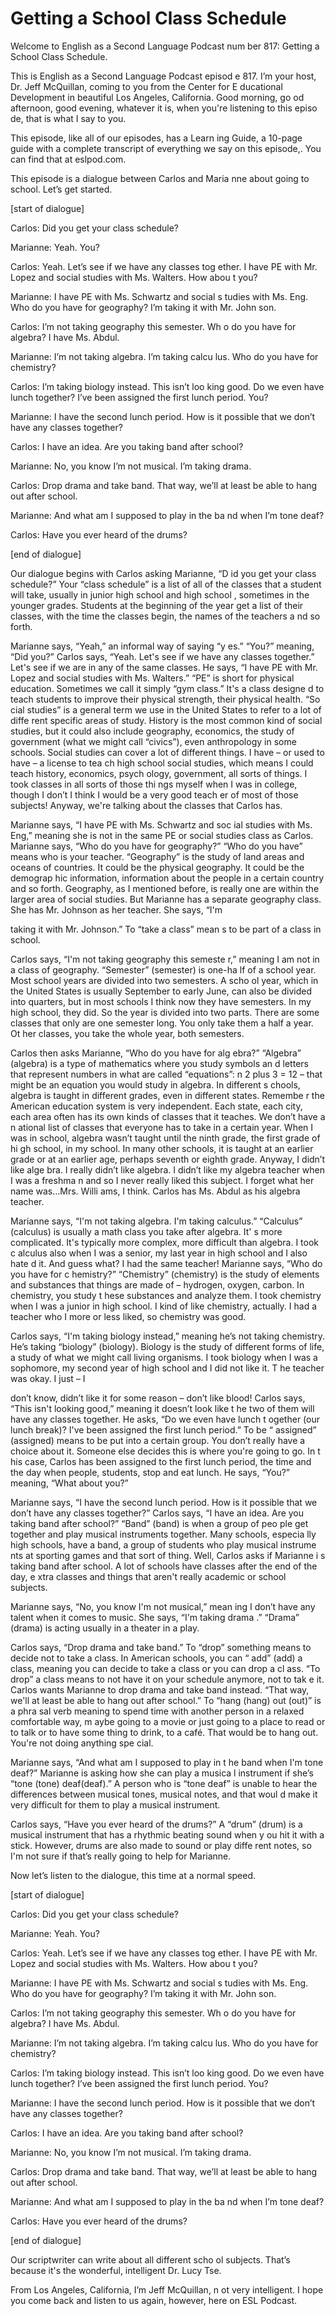 # Getting a School Class Schedule

Welcome to English as a Second Language Podcast num ber 817: Getting a School Class Schedule.

This is English as a Second Language Podcast episod e 817. I’m your host, Dr. Jeff McQuillan, coming to you from the Center for E ducational Development in beautiful Los Angeles, California. Good morning, go od afternoon, good evening, whatever it is, when you're listening to this episo de, that is what I say to you.

This episode, like all of our episodes, has a Learn ing Guide, a 10-page guide with a complete transcript of everything we say on this episode,. You can find that at eslpod.com.

This episode is a dialogue between Carlos and Maria nne about going to school. Let’s get started.

[start of dialogue]

Carlos:  Did you get your class schedule?

Marianne:  Yeah. You?

Carlos:  Yeah. Let’s see if we have any classes tog ether. I have PE with Mr. Lopez and social studies with Ms. Walters. How abou t you?

Marianne:  I have PE with Ms. Schwartz and social s tudies with Ms. Eng. Who do you have for geography? I’m taking it with Mr. John son.

Carlos:  I’m not taking geography this semester. Wh o do you have for algebra? I have Ms. Abdul.

Marianne:  I’m not taking algebra. I’m taking calcu lus. Who do you have for chemistry?

Carlos:  I’m taking biology instead. This isn’t loo king good. Do we even have lunch together? I’ve been assigned the first lunch period. You?

Marianne:  I have the second lunch period. How is it possible that we don’t have any classes together?

Carlos:  I have an idea. Are you taking band after school?

 Marianne:  No, you know I’m not musical. I’m taking  drama.

Carlos:  Drop drama and take band. That way, we’ll at least be able to hang out after school.

Marianne:  And what am I supposed to play in the ba nd when I’m tone deaf?

Carlos:  Have you ever heard of the drums?

[end of dialogue]

Our dialogue begins with Carlos asking Marianne, “D id you get your class schedule?” Your “class schedule” is a list of all of the classes that a student will take, usually in junior high school and high school , sometimes in the younger grades. Students at the beginning of the year get a  list of their classes, with the time the classes begin, the names of the teachers a nd so forth.

Marianne says, “Yeah,” an informal way of saying “y es.” “You?” meaning, “Did you?” Carlos says, “Yeah. Let's see if we have any classes together.” Let's see if we are in any of the same classes. He says, “I have  PE with Mr. Lopez and social studies with Ms. Walters.” “PE” is short for  physical education. Sometimes we call it simply “gym class.” It's a class designe d to teach students to improve their physical strength, their physical health. “So cial studies” is a general term we use in the United States to refer to a lot of diffe rent specific areas of study. History is the most common kind of social studies, but it could also include geography, economics, the study of government (what  we might call “civics”), even anthropology in some schools. Social studies can cover a lot of different things. I have – or used to have – a license to tea ch high school social studies, which means I could teach history, economics, psych ology, government, all sorts of things. I took classes in all sorts of those thi ngs myself when I was in college, though I don’t I think I would be a very good teach er of most of those subjects! Anyway, we're talking about the classes that Carlos  has.

Marianne says, “I have PE with Ms. Schwartz and soc ial studies with Ms. Eng,” meaning she is not in the same PE or social studies  class as Carlos. Marianne says, “Who do you have for geography?” “Who do you have” means who is your teacher. “Geography” is the study of land areas and  oceans of countries. It could be the physical geography. It could be the demograp hic information, information about the people in a certain country and so forth.  Geography, as I mentioned before, is really one are within the larger area of  social studies. But Marianne has a separate geography class. She has Mr. Johnson as her teacher. She says, “I'm

taking it with Mr. Johnson.” To “take a class” mean s to be part of a class in school.

Carlos says, “I'm not taking geography this semeste r,” meaning I am not in a class of geography. “Semester” (semester) is one-ha lf of a school year. Most school years are divided into two semesters. A scho ol year, which in the United States is usually September to early June, can also  be divided into quarters, but in most schools I think now they have semesters. In  my high school, they did. So the year is divided into two parts. There are some classes that only are one semester long. You only take them a half a year. Ot her classes, you take the whole year, both semesters.

Carlos then asks Marianne, “Who do you have for alg ebra?” “Algebra” (algebra) is a type of mathematics where you study symbols an d letters that represent numbers in what are called “equations”: n 2 plus 3 = 12 – that might be an equation you would study in algebra. In different s chools, algebra is taught in different grades, even in different states. Remembe r the American education system is very independent. Each state, each city, each area often has its own kinds of classes that it teaches. We don’t have a n ational list of classes that everyone has to take in a certain year. When I was in school, algebra wasn’t taught until the ninth grade, the first grade of hi gh school, in my school. In many other schools, it is taught at an earlier grade or at an earlier age, perhaps seventh or eighth grade. Anyway, I didn’t like alge bra. I really  didn’t like algebra. I didn’t like my algebra teacher when I was a freshma n and so I never really liked this subject. I forget what her name was…Mrs. Willi ams, I think. Carlos has Ms. Abdul as his algebra teacher.

Marianne says, “I'm not taking algebra. I'm taking calculus.” “Calculus” (calculus) is usually a math class you take after algebra. It' s more complicated. It's typically more complex, more difficult than algebra. I took c alculus also when I was a senior, my last year in high school and I also hate d it. And guess what? I had the same teacher! Marianne says, “Who do you have for c hemistry?” “Chemistry” (chemistry) is the study of elements and substances  that things are made of – hydrogen, oxygen, carbon. In chemistry, you study t hese substances and analyze them. I took chemistry when I was a junior in high school. I kind of like chemistry, actually. I had a teacher who I more or less liked, so chemistry was good.

Carlos says, “I'm taking biology instead,” meaning he’s not taking chemistry. He’s taking “biology” (biology). Biology is the study of  different forms of life, a study of what we might call living organisms. I took biology  when I was a sophomore, my second year of high school and I did not like it. T he teacher was okay. I just – I

don’t know, didn’t like it for some reason – don’t like blood! Carlos says, “This isn't looking good,” meaning it doesn’t look like t he two of them will have any classes together. He asks, “Do we even have lunch t ogether (our lunch break)? I've been assigned the first lunch period.” To be “ assigned” (assigned) means to be put into a certain group. You don’t really have a choice about it. Someone else decides this is where you're going to go. In t his case, Carlos has been assigned to the first lunch period, the time and the day when people, students, stop and eat lunch. He says, “You?” meaning, “What about you?”

Marianne says, “I have the second lunch period. How  is it possible that we don’t have any classes together?” Carlos says, “I have an  idea. Are you taking band after school?” “Band” (band) is when a group of peo ple get together and play musical instruments together. Many schools, especia lly high schools, have a band, a group of students who play musical instrume nts at sporting games and that sort of thing. Well, Carlos asks if Marianne i s taking band after school. A lot of schools have classes after the end of the day, e xtra classes and things that aren't really academic or school subjects.

Marianne says, “No, you know I'm not musical,” mean ing I don’t have any talent when it comes to music. She says, “I'm taking drama .” “Drama” (drama) is acting usually in a theater in a play.

Carlos says, “Drop drama and take band.” To “drop” something means to decide not to take a class. In American schools, you can “ add” (add) a class, meaning you can decide to take a class or you can drop a cl ass. “To drop” a class means to not have it on your schedule anymore, not to tak e it. Carlos wants Marianne to drop drama and take band instead. “That way, we'll at least be able to hang out after school.” To “hang (hang) out (out)” is a phra sal verb meaning to spend time with another person in a relaxed comfortable way, m aybe going to a movie or just going to a place to read or to talk or to have some thing to drink, to a café. That would be to hang out. You're not doing anything spe cial.

Marianne says, “And what am I supposed to play in t he band when I'm tone deaf?” Marianne is asking how she can play a musica l instrument if she’s “tone (tone) deaf(deaf).” A person who is “tone deaf” is unable to hear the differences between musical tones, musical notes, and that woul d make it very difficult for them to play a musical instrument.

Carlos says, “Have you ever heard of the drums?” A “drum” (drum) is a musical instrument that has a rhythmic beating sound when y ou hit it with a stick. However, drums are also made to sound or play diffe rent notes, so I'm not sure if that’s really going to help for Marianne.

 Now let’s listen to the dialogue, this time at a normal speed.

[start of dialogue]

Carlos:  Did you get your class schedule?

Marianne:  Yeah. You?

Carlos:  Yeah. Let’s see if we have any classes tog ether. I have PE with Mr. Lopez and social studies with Ms. Walters. How abou t you?

Marianne:  I have PE with Ms. Schwartz and social s tudies with Ms. Eng. Who do you have for geography? I’m taking it with Mr. John son.

Carlos:  I’m not taking geography this semester. Wh o do you have for algebra? I have Ms. Abdul.

Marianne:  I’m not taking algebra. I’m taking calcu lus. Who do you have for chemistry?

Carlos:  I’m taking biology instead. This isn’t loo king good. Do we even have lunch together? I’ve been assigned the first lunch period. You?

Marianne:  I have the second lunch period. How is it possible that we don’t have any classes together?

Carlos:  I have an idea. Are you taking band after school?

Marianne:  No, you know I’m not musical. I’m taking  drama.

Carlos:  Drop drama and take band. That way, we’ll at least be able to hang out after school.

Marianne:  And what am I supposed to play in the ba nd when I’m tone deaf?

Carlos:  Have you ever heard of the drums?

[end of dialogue]

Our scriptwriter can write about all different scho ol subjects. That’s because it's the wonderful, intelligent Dr. Lucy Tse.

 From Los Angeles, California, I’m Jeff McQuillan, n ot very intelligent. I hope you come back and listen to us again, however, here on ESL Podcast.



